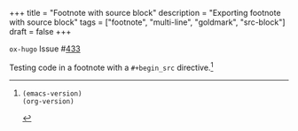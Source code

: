 +++
title = "Footnote with source block"
description = "Exporting footnote with source block"
tags = ["footnote", "multi-line", "goldmark", "src-block"]
draft = false
+++

`ox-hugo` Issue #[433](https://github.com/kaushalmodi/ox-hugo/issues/433)

Testing code in a footnote with a `#+begin_src` directive.[^fn:1]

[^fn:1]: ```elisp
    (emacs-version)
    (org-version)
    ```
